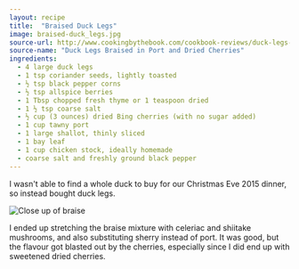 ```yaml
---
layout: recipe
title:  "Braised Duck Legs"
image: braised-duck_legs.jpg
source-url: http://www.cookingbythebook.com/cookbook-reviews/duck-legs-braised-port-dried-cherries/
source-name: "Duck Legs Braised in Port and Dried Cherries"
ingredients:
  - 4 large duck legs
  - 1 tsp coriander seeds, lightly toasted
  - ½ tsp black pepper corns
  - ½ tsp allspice berries
  - 1 Tbsp chopped fresh thyme or 1 teaspoon dried
  - 1 ½ tsp coarse salt
  - ½ cup (3 ounces) dried Bing cherries (with no sugar added) 
  - 1 cup tawny port 
  - 1 large shallot, thinly sliced 
  - 1 bay leaf 
  - 1 cup chicken stock, ideally homemade 
  - coarse salt and freshly ground black pepper 
---
```


I wasn't able to find a whole duck to buy for our Christmas Eve 2015 dinner, so instead bought duck legs.

<img src="{{ '/assets/img/braised-duck_braise_closeup.jpg' | prepend: site.baseurl }}" alt="Close up of braise">

I ended up stretching the braise mixture with celeriac and shiitake mushrooms, and also substituting sherry instead of port. It was good, but the flavour got blasted out by the cherries, especially since I did end up with sweetened dried cherries.